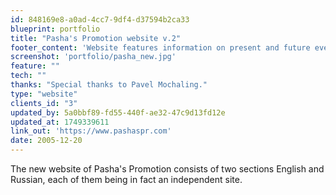 ```yaml
---
id: 848169e8-a0ad-4cc7-9df4-d37594b2ca33
blueprint: portfolio
title: "Pasha's Promotion website v.2"
footer_content: 'Website features information on present and future events, photos from past events and contact information. According to company needs we created new photo gallery.'
screenshot: 'portfolio/pasha_new.jpg'
feature: ""
tech: ""
thanks: "Special thanks to Pavel Mochaling."
type: "website"
clients_id: "3"
updated_by: 5a0bbf89-fd55-440f-ae32-47c9d13fd12e
updated_at: 1749339611
link_out: 'https://www.pashaspr.com'
date: 2005-12-20
---
```


The new website of Pasha's Promotion consists of two sections English and Russian, each of them being in fact an independent site.
